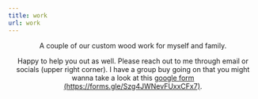 ```yaml
---
title: work
url: work
---
```


<div align="center">
	<p>
        A couple of our custom wood work for myself and family. 
	</p>
	<p>
		Happy to help you out as well. Please reach out to me through email or socials (upper right corner).
		I have a group buy going on that you might wanna take a look at this <a href="https://forms.gle/Szg4JWNevFUxxCFx7">google form (https://forms.gle/Szg4JWNevFUxxCFx7)</a>.
	</p>
</div>
